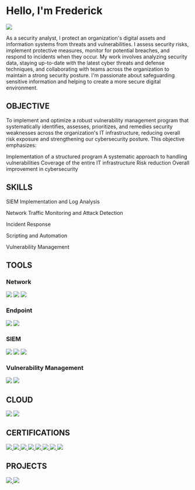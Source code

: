 # Hello, I'm Frederick
<a href="https://linkedin.com/in/frederickoamankwah/"><img src="https://img.shields.io/badge/-LinkedIn-0072b1?&style=for-the-badge&logo=linkedin&logoColor=white" /></a>

 

As a security analyst, I protect an organization's digital assets and information systems from threats and vulnerabilities. I assess security risks, implement protective measures, monitor for potential breaches, and respond to incidents when they occur. My work involves analyzing security data, staying up-to-date with the latest cyber threats and defense techniques, and collaborating with teams across the organization to maintain a strong security posture. I'm passionate about safeguarding sensitive information and helping to create a more secure digital environment.


## OBJECTIVE
To implement and optimize a robust vulnerability management program that systematically identifies, assesses, prioritizes, and remedies security weaknesses across the organization's IT infrastructure, reducing overall risk exposure and strengthening our cybersecurity posture.
This objective emphasizes:

Implementation of a structured program
A systematic approach to handling vulnerabilities
Coverage of the entire IT infrastructure
Risk reduction
Overall improvement in cybersecurity

## SKILLS
                               
SIEM Implementation and Log Analysis   

Network Traffic Monitoring and Attack Detection   

Incident Response 

Scripting and Automation

Vulnerability Management

## TOOLS

### Network

<div>
    <img src="https://img.shields.io/badge/-Wireshark-1679A7?&style=for-the-badge&logo=Wireshark&logoColor=white" />
    <img src="https://img.shields.io/badge/-Suricata-EF3B2D?&style=for-the-badge&logo=Suricata&logoColor=white" />
    <img src="https://img.shields.io/badge/-Zeek-777BB4?&style=for-the-badge&logo=Zeek&logoColor=white" />
</div>


### Endpoint
<div>
    <img src="https://img.shields.io/badge/-Microsoft_Defender_for_Endpoint-00A4EF?&style=for-the-badge&logo=Microsoft&logoColor=white" />
    <img src="https://img.shields.io/badge/-Falcon%20CrowdStrike-FC6D26?&style=for-the-badge&logo=CrowdStrike&logoColor=white" />
</div>

### SIEM
<div>
    <img src="https://img.shields.io/badge/-Microsoft_Sentinel-0078D4?&style=for-the-badge&logo=Microsoft&logoColor=white" />
    <img src="https://img.shields.io/badge/-Splunk-00FF00?&style=for-the-badge&logo=Splunk&logoColor=black" />
    <img src="https://img.shields.io/badge/-IBM%20QRadar-052FAD?&style=for-the-badge&logo=IBM&logoColor=white" />
</div>

### Vulnerability Management
 <div>
  <img src="https://img.shields.io/badge/-Qualys-ED1C24?&style=for-the-badge&logo=Qualys&logoColor=white" />
  <img src="https://img.shields.io/badge/-Nessus-00B32C?&style=for-the-badge&logo=Tenable&logoColor=white" />
 </div>

## CLOUD
 <div>
   <img src="https://img.shields.io/badge/-Azure-0089D6?&style=for-the-badge&logo=Microsoft-Azure&logoColor=white" />
   <img src="https://img.shields.io/badge/-AWS-232F3E?&style=for-the-badge&logo=Amazon-AWS&logoColor=white" />
 <div>  
  
## CERTIFICATIONS
<div>
<a href="https://www.credly.com/badges/76f7bdc7-18d9-466e-aef5-48581efefcc9">
  <img src="https://img.shields.io/badge/-Security%2B-FF0000?&style=for-the-badge&logo=CompTIA&logoColor=white" />
</a>
 <a href="https://www.coursera.org/account/accomplishments/professional-cert/GRN3MC8DWKB7?utm_source=link&utm_medium=certificate&utm_content=cert_image&utm_campaign=sharing_cta&utm_product=prof">
  <img src="https://img.shields.io/badge/-Google%20Cybersecurity-4285F4?&style=for-the-badge&logo=Google&logoColor=white" />
</a>
 <a href="https://www.credly.com/badges/15dc678a-1ef3-4a3c-85e8-0a341978311f/public_url">
  <img src="https://img.shields.io/badge/-IBM%20Security%20Analyst-052FAD?&style=for-the-badge&logo=IBM&logoColor=white" />
</a>
 <a href="https://coursera.org/share/1906e72cf58cc0ff9ecc9eac376b8cfa">
  <img src="https://img.shields.io/badge/-INFOSEC%20Incident%20Response-0056D2?&style=for-the-badge&logo=Infosec&logoColor=white" />
</a>
 <a href="https://coursera.org/share/fe74f9bb1ed8dae2bdf59727699ef584">
  <img src="https://img.shields.io/badge/-University%20of%20Colorado%20System%20Cybersecurity%20For%20Business-CFB87C?&style=for-the-badge&logo=University%20of%20Colorado&logoColor=black" />
</a>
<a href="https://coursera.org/share/3481589d829e25f0be5d814801cdee72">
  <img src="https://img.shields.io/badge/-Google%20IT%20Support-4285F4?&style=for-the-badge&logo=Google&logoColor=white" />
</a>
 <a href="https://coursera.org/share/464a4edcc542a9b36df32925a8d17395">
  <img src="https://img.shields.io/badge/-Johns%20Hopkins%20University%20Health%20IT%20Support-00467F?&style=for-the-badge&logo=Johns%20Hopkins%20University&logoColor=white" />
</a>
<a href="https://coursera.org/share/dc23030944f4055bc5517ba8486cf535">
  <img src="https://img.shields.io/badge/-Google%20Project%20Management-4285F4?&style=for-the-badge&logo=Google&logoColor=white" />
</a>
 



## PROJECTS
<a href="https://drive.google.com/file/d/196LrpMFl6fzPBuaL8u83Rz95i7hFokR7/view">
  <img src="https://img.shields.io/badge/-Detection%20Lab%20In%20Azure-0089D6?&style=for-the-badge&logo=Microsoft-Azure&logoColor=white" />
</a>

<a href="https://phred.my.canva.site/network-analysis-with-wireshark">
  <img src="https://img.shields.io/badge/-Network%20Security%20With%20WIRESHARK-1679A7?&style=for-the-badge&logo=Wireshark&logoColor=white" />
</a>

